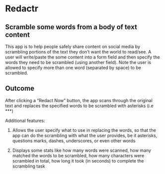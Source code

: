 # Redactr

## Scramble some words from a body of text content

This app is to help people safely share content on social media by scrambling portions
of the text they don’t want the world to read/see. A user will write/paste the some
content into a form field and then specify the words they need to be scrambled (using
another field). Note the user is allowed to specify more than one word (separated by
space) to be scrambled.

## Outcome

After clicking a “Redact Now” button, the app scans through the original text and
replaces the specified words to be scrambled with asterisks (i.e ***)

Additional features:

1. Allows the user specify what to use in replacing the words, so that the app can do
the scrambling with what the user provides, be it asterisks, questions marks,
dashes, underscores, or even other words

2. Displays some stats like how many words were scanned, how many matched the
words to be scrambled, how many characters were scrambled in total, how long
it took (in seconds) to complete the scrambling task